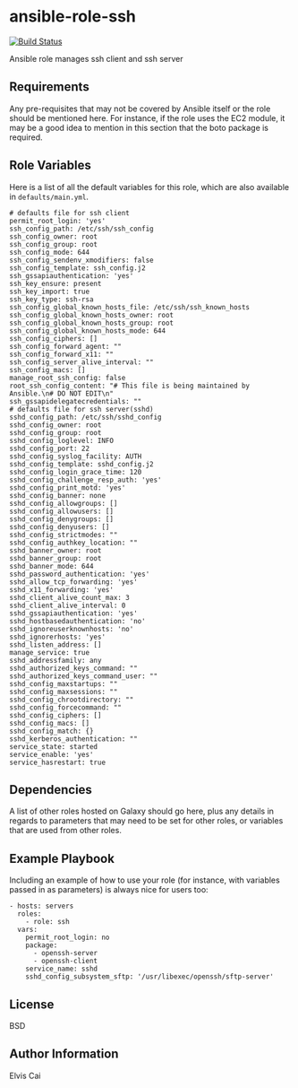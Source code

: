 ansible-role-ssh
=========

[![Build Status](https://travis-ci.org/ofsole/ansible-role-ssh.png?branch=master)](https://travis-ci.org/ofsole/ansible-role-ssh)

Ansible role manages ssh client and ssh server

Requirements
------------

Any pre-requisites that may not be covered by Ansible itself or the role should be mentioned here. For instance, if the role uses the EC2 module, it may be a good idea to mention in this section that the boto package is required.

Role Variables
--------------

Here is a list of all the default variables for this role, which are also available in `defaults/main.yml`.

```
# defaults file for ssh client
permit_root_login: 'yes'
ssh_config_path: /etc/ssh/ssh_config
ssh_config_owner: root
ssh_config_group: root
ssh_config_mode: 644
ssh_config_sendenv_xmodifiers: false
ssh_config_template: ssh_config.j2
ssh_gssapiauthentication: 'yes'
ssh_key_ensure: present
ssh_key_import: true
ssh_key_type: ssh-rsa
ssh_config_global_known_hosts_file: /etc/ssh/ssh_known_hosts
ssh_config_global_known_hosts_owner: root
ssh_config_global_known_hosts_group: root
ssh_config_global_known_hosts_mode: 644
ssh_config_ciphers: []
ssh_config_forward_agent: ""
ssh_config_forward_x11: ""
ssh_config_server_alive_interval: ""
ssh_config_macs: []
manage_root_ssh_config: false
root_ssh_config_content: "# This file is being maintained by Ansible.\n# DO NOT EDIT\n"
ssh_gssapidelegatecredentials: ""
# defaults file for ssh server(sshd)
sshd_config_path: /etc/ssh/sshd_config
sshd_config_owner: root
sshd_config_group: root
sshd_config_loglevel: INFO
sshd_config_port: 22
sshd_config_syslog_facility: AUTH
sshd_config_template: sshd_config.j2
sshd_config_login_grace_time: 120
sshd_config_challenge_resp_auth: 'yes'
sshd_config_print_motd: 'yes'
sshd_config_banner: none
sshd_config_allowgroups: []
sshd_config_allowusers: []
sshd_config_denygroups: []
sshd_config_denyusers: []
sshd_config_strictmodes: ""
sshd_config_authkey_location: ""
sshd_banner_owner: root
sshd_banner_group: root
sshd_banner_mode: 644
sshd_password_authentication: 'yes'
sshd_allow_tcp_forwarding: 'yes'
sshd_x11_forwarding: 'yes'
sshd_client_alive_count_max: 3
sshd_client_alive_interval: 0
sshd_gssapiauthentication: 'yes'
sshd_hostbasedauthentication: 'no'
sshd_ignoreuserknownhosts: 'no'
sshd_ignorerhosts: 'yes'
sshd_listen_address: []
manage_service: true
sshd_addressfamily: any
sshd_authorized_keys_command: ""
sshd_authorized_keys_command_user: ""
sshd_config_maxstartups: ""
sshd_config_maxsessions: ""
sshd_config_chrootdirectory: ""
sshd_config_forcecommand: ""
sshd_config_ciphers: []
sshd_config_macs: []
sshd_config_match: {}
sshd_kerberos_authentication: ""
service_state: started
service_enable: 'yes'
service_hasrestart: true
```

Dependencies
------------

A list of other roles hosted on Galaxy should go here, plus any details in regards to parameters that may need to be set for other roles, or variables that are used from other roles.

Example Playbook
----------------

Including an example of how to use your role (for instance, with variables passed in as parameters) is always nice for users too:

    - hosts: servers
      roles:
        - role: ssh
      vars:
        permit_root_login: no
        package:
          - openssh-server
          - openssh-client
        service_name: sshd
        sshd_config_subsystem_sftp: '/usr/libexec/openssh/sftp-server'

License
-------

BSD

Author Information
------------------

Elvis Cai
